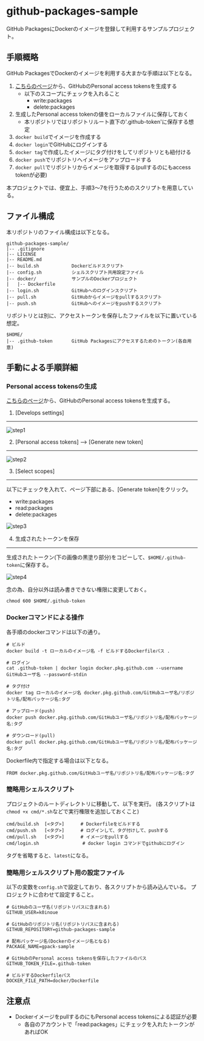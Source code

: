 # github-packages-sample

GitHub PackagesにDockerのイメージを登録して利用するサンプルプロジェクト。

## 手順概略
GitHub PackagesでDockerのイメージを利用する大まかな手順は以下となる。

1. [こちらのページ](https://github.com/settings/tokens)から、GitHubのPersonal access tokensを生成する
    - 以下のスコープにチェックを入れること
        - write:packages
        - delete:packages
2. 生成したPersonal access tokenの値をローカルファイルに保存しておく
    - 本リポジトリではリポジトリルート直下の'.github-token'に保存する想定
3. `docker build`でイメージを作成する
4. `docker login`でGitHubにログインする
5. `docker tag`で作成したイメージにタグ付けをしてリポジトリとも紐付ける
6. `docker push`でリポジトリへイメージをアップロードする
7. `docker pull`でリポジトリからイメージを取得する(pullするのにもaccess tokenが必要)

本プロジェクトでは、便宜上、手順3〜7を行うためのスクリプトを用意している。

## ファイル構成
本リポジトリのファイル構成は以下となる。

```
github-packages-sample/
|-- .gitignore
|-- LICENSE
|-- README.md
|-- build.sh            Dockerビルドスクリプト
|-- config.sh           シェルスクリプト共用設定ファイル
|-- docker/             サンプルのDockerプロジェクト
|   |-- Dockerfile
|-- login.sh            GitHubへのログインスクリプト
|-- pull.sh             GitHubからイメージをpullするスクリプト
|-- push.sh             GitHubへのイメージをpushするスクリプト
```

リポジトリとは別に、アクセストークンを保存したファイルを以下に置いている想定。

```
$HOME/
|-- .github-token       GitHub Packagesにアクセスするためのトークン(各自用意)
```

## 手動による手順詳細

### Personal access tokensの生成
[こちらのページ](https://github.com/settings/tokens)から、GitHubのPersonal access tokensを生成する。

1. \[Develops settings\]
---

![step1](images/step1.png)

2. \[Personal access tokens\] --> \[Generate new token\]
---

![step2](images/step2.png)

3. \[Select scopes\]
---

以下にチェックを入れて、ページ下部にある、\[Generate token\]をクリック。

- write:packages
- read:packages
- delete:packages

![step3](images/step3.png)

4. 生成されたトークンを保存
---

生成されたトークン(下の画像の黒塗り部分)をコピーして、`$HOME/.github-token`に保存する。

![step4](images/step4.png)


念の為、自分以外は読み書きできない権限に変更しておく。

```
chmod 600 $HOME/.github-token
```

### Dockerコマンドによる操作

各手順のdockerコマンドは以下の通り。

```
# ビルド
docker build -t ローカルのイメージ名 -f ビルドするDockerfileパス .

# ログイン
cat .github-token | docker login docker.pkg.github.com --username GitHubユーザ名 --password-stdin

# タグ付け
docker tag ローカルのイメージ名 docker.pkg.github.com/GitHubユーザ名/リポジトリ名/配布パッケージ名:タグ

# アップロード(push)
docker push docker.pkg.github.com/GitHubユーザ名/リポジトリ名/配布パッケージ名:タグ

# ダウンロード(pull)
docker pull docker.pkg.github.com/GitHubユーザ名/リポジトリ名/配布パッケージ名:タグ
```

Dockerfile内で指定する場合は以下となる。

```
FROM docker.pkg.github.com/GitHubユーザ名/リポジトリ名/配布パッケージ名:タグ
```

### 簡略用シェルスクリプト

プロジェクトのルートディレクトリに移動して、以下を実行。
(各スクリプトは`chmod +x cmd/*.sh`などで実行権限を追加しておくこと)

```
cmd/build.sh  [<タグ>]      # Dockerfileをビルドする
cmd/push.sh   [<タグ>]      # ログインして、タグ付けして、pushする
cmd/pull.sh   [<タグ>]      # イメージをpullする
cmd/login.sh                # docker login コマンドでgithubにログイン
```

タグを省略すると、`latest`になる。


### 簡略用シェルスクリプト用の設定ファイル

以下の変数を`config.sh`で設定しており、各スクリプトから読み込んでいる。
プロジェクトに合わせて設定すること。

```
# GitHubのユーザ名(リポジトリパスに含まれる)
GITHUB_USER=k0inoue

# GitHubのリポジトリ名(リポジトリパスに含まれる)
GITHUB_REPOSITORY=github-packages-sample

# 配布パッケージ名(Dockerのイメージ名となる)
PACKAGE_NAME=gpack-sample

# GitHubのPersonal access tokensを保存したファイルのパス
GITHUB_TOKEN_FILE=.github-token

# ビルドするDockerfileパス
DOCKER_FILE_PATH=docker/Dockerfile
```

## 注意点

- DockerイメージをpullするのにもPersonal access tokensによる認証が必要
    - 各自のアカウントで「read:packages」にチェックを入れたトークンがあればOK


